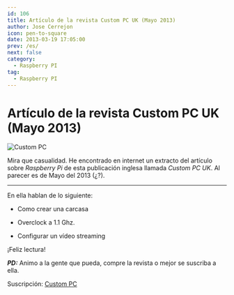 ```yaml
---
id: 106
title: Artículo de la revista Custom PC UK (Mayo 2013)
author: Jose Cerrejon
icon: pen-to-square
date: 2013-03-19 17:05:00
prev: /es/
next: false
category:
  - Raspberry PI
tag:
  - Raspberry PI
---
```


# Artículo de la revista Custom PC UK (Mayo 2013)

![Custom PC](/images/PCUK_0513.jpg)

Mira que casualidad. He encontrado en internet un extracto del artículo sobre *Raspberry Pi* de esta publicación inglesa llamada *Custom PC UK*. Al parecer es de Mayo del 2013 (¿?).

- - -
En ella hablan de lo siguiente:

* Como crear una carcasa

* Overclock a 1.1 Ghz.

* Configurar un vídeo streaming

¡Feliz lectura! 

***PD:*** Animo a la gente que pueda, compre la revista o mejor se suscriba a ella.

Suscripción: [Custom PC](http://gb.zinio.com/browse/publications/index.jsp?productId=500602138&sch=true)
